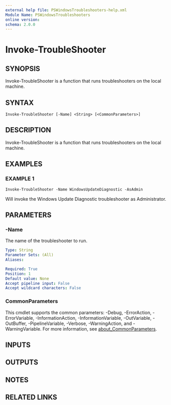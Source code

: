 ```yaml
---
external help file: PSWindowsTroubleshooters-help.xml
Module Name: PSWindowsTroubleshooters
online version:
schema: 2.0.0
---
```


# Invoke-TroubleShooter

## SYNOPSIS
Invoke-TroubleShooter is a function that runs troubleshooters on the local machine.

## SYNTAX

```
Invoke-TroubleShooter [-Name] <String> [<CommonParameters>]
```

## DESCRIPTION
Invoke-TroubleShooter is a function that runs troubleshooters on the local machine.

## EXAMPLES

### EXAMPLE 1
```
Invoke-TroubleShooter -Name WindowsUpdateDiagnostic -AsAdmin
```

Will invoke the Windows Update Diagnostic troubleshooter as Administrator.

## PARAMETERS

### -Name
The name of the troubleshooter to run.

```yaml
Type: String
Parameter Sets: (All)
Aliases:

Required: True
Position: 1
Default value: None
Accept pipeline input: False
Accept wildcard characters: False
```

### CommonParameters
This cmdlet supports the common parameters: -Debug, -ErrorAction, -ErrorVariable, -InformationAction, -InformationVariable, -OutVariable, -OutBuffer, -PipelineVariable, -Verbose, -WarningAction, and -WarningVariable. For more information, see [about_CommonParameters](http://go.microsoft.com/fwlink/?LinkID=113216).

## INPUTS

## OUTPUTS

## NOTES

## RELATED LINKS
